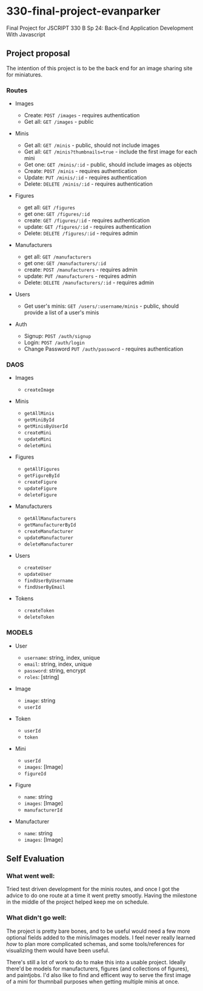# 330-final-project-evanparker

Final Project for JSCRIPT 330 B Sp 24: Back-End Application Development With Javascript

## Project proposal

The intention of this project is to be the back end for an image sharing site for miniatures.

### Routes

- Images

  - Create: `POST /images` - requires authentication
  - Get all: `GET /images` - public

- Minis

  - Get all: `GET /minis` - public, should not include images
  - Get all: `GET /minis?thumbnails=true` - include the first image for each mini
  - Get one: `GET /minis/:id` - public, should include images as objects
  - Create: `POST /minis` - requires authentication
  - Update: `PUT /minis/:id` - requires authentication
  - Delete: `DELETE /minis/:id` - requires authentication

- Figures

  - get all: `GET /figures`
  - get one: `GET /figures/:id`
  - create: `GET /figures/:id` - requires authentication
  - update: `GET /figures/:id` - requires authentication
  - Delete: `DELETE /figures/:id` - requires admin

- Manufacturers

  - get all: `GET /manufacturers`
  - get one: `GET /manufacturers/:id`
  - create: `POST /manufacturers` - requires admin
  - update: `PUT /manufacturers` - requires admin
  - Delete: `DELETE /manufacturers/:id` - requires admin

- Users

  - Get user's minis: `GET /users/:username/minis` - public, should provide a list of a user's minis

- Auth

  - Signup: `POST /auth/signup`
  - Login: `POST /auth/login`
  - Change Password `PUT /auth/password` - requires authentication

### DAOS

- Images

  - `createImage`

- Minis

  - `getAllMinis`
  - `getMiniById`
  - `getMinisByUserId`
  - `createMini`
  - `updateMini`
  - `deleteMini`

- Figures

  - `getAllFigures`
  - `getFigureById`
  - `createFigure`
  - `updateFigure`
  - `deleteFigure`

- Manufacturers

  - `getAllManufacturers`
  - `getManufacturerById`
  - `createManufacturer`
  - `updateManufacturer`
  - `deleteManufacturer`

- Users

  - `createUser`
  - `updateUser`
  - `findUserByUsername`
  - `findUserByEmail`

- Tokens

  - `createToken`
  - `deleteToken`

### MODELS

- User

  - `username`: string, index, unique
  - `email`: string, index, unique
  - `password`: string, encrypt
  - `roles`: [string]

- Image

  - `image`: string
  - `userId`

- Token

  - `userId`
  - `token`

- Mini

  - `userId`
  - `images`: [Image]
  - `figureId`

- Figure

  - `name`: string
  - `images`: [Image]
  - `manufacturerId`

- Manufacturer

  - `name`: string
  - `images`: [Image]

## Self Evaluation

### What went well:

Tried test driven development for the minis routes, and once I got the advice to do one route at a time it went pretty smootly. Having the milestone in the middle of the project helped keep me on schedule.

### What didn't go well:

The project is pretty bare bones, and to be useful would need a few more optional fields added to the minis/images models. I feel never really learned _how_ to plan more complicated schemas, and some tools/references for visualizing them would have been useful.

There's still a lot of work to do to make this into a usable project. Ideally there'd be models for manufacturers, figures (and collections of figures), and paintjobs. I'd also like to find and efficent way to serve the first image of a mini for thumnbail purposes when getting multiple minis at once.
